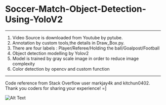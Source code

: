 # Soccer-Match-Object-Detection-Using-YoloV2
---
1. Video Source is downloaded from Youtube by pytube.
2. Annotation by custom tools,the details in Draw_Box.py.
3. There are four labels : Player/Referee/Holding the ball/Goalpost/Football
5. Object detection modelling by Yolov2  
6. Model is trained by gray scale image in order to reduce image complexity 
7. Color detection by opencv and custom function

---
Code reference from Stack Overflow user markjay4k and kitchun0402. Thank you coders for sharing your experience! =]

![Alt Text](https://github.com/15077693d/Soccer-Match-Object-Detection-Using-YoloV2/blob/master/read_me.gif)
